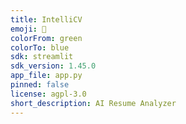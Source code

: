 ```yaml
---
title: IntelliCV
emoji: 🐠
colorFrom: green
colorTo: blue
sdk: streamlit
sdk_version: 1.45.0
app_file: app.py
pinned: false
license: agpl-3.0
short_description: AI Resume Analyzer
---
```

